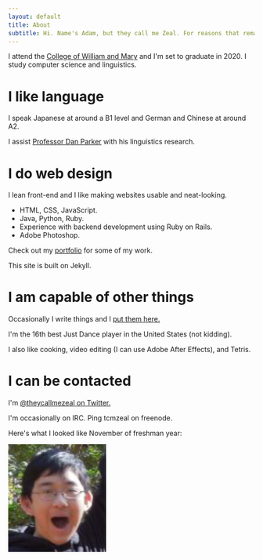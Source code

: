 ```yaml
---
layout: default
title: About
subtitle: Hi. Name's Adam, but they call me Zeal. For reasons that remain unknown to this day.
---
```


I attend the [College of William and Mary](http://wm.edu) and I'm set to graduate in 2020. I study computer science and linguistics.

# I like language

I speak Japanese at around a B1 level and German and Chinese at around A2.

I assist [Professor Dan Parker](http://parker.blogs.wm.edu) with his linguistics research.

# I do web design

I lean front-end and I like making websites usable and neat-looking.

* HTML, CSS, JavaScript.
* Java, Python, Ruby.
* Experience with backend development using Ruby on Rails.
* Adobe Photoshop.

Check out my [portfolio](portfolio.html) for some of my work.

This site is built on Jekyll.

# I am capable of other things

Occasionally I write things and I [put them here.](writing.html)

I'm the 16th best Just Dance player in the United States (not kidding).

I also like cooking, video editing (I can use Adobe After Effects), and Tetris.

# I can be contacted

I'm [@theycallmezeal on Twitter.](http://twitter.com/theycallmezeal)

I'm occasionally on IRC. Ping tcmzeal on freenode.

Here's what I looked like November of freshman year:

![My hideous face](images/myhideousface.png)
